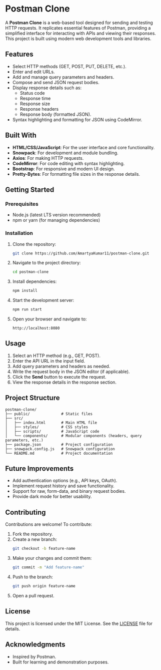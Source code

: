 # Postman Clone

A **Postman Clone** is a web-based tool designed for sending and testing HTTP requests. It replicates essential features of Postman, providing a simplified interface for interacting with APIs and viewing their responses. This project is built using modern web development tools and libraries.

## Features

- Select HTTP methods (GET, POST, PUT, DELETE, etc.).
- Enter and edit URLs.
- Add and manage query parameters and headers.
- Compose and send JSON request bodies.
- Display response details such as:
  - Status code
  - Response time
  - Response size
  - Response headers
  - Response body (formatted JSON).
- Syntax highlighting and formatting for JSON using CodeMirror.

## Built With

- **HTML/CSS/JavaScript**: For the user interface and core functionality.
- **Snowpack**: For development and module bundling.
- **Axios**: For making HTTP requests.
- **CodeMirror**: For code editing with syntax highlighting.
- **Bootstrap**: For responsive and modern UI design.
- **Pretty-Bytes**: For formatting file sizes in the response details.

## Getting Started

### Prerequisites

- Node.js (latest LTS version recommended)
- npm or yarn (for managing dependencies)

### Installation

1. Clone the repository:
   ```bash
   git clone https://github.com/AmartyaKumar11/postman-clone.git
   ```
2. Navigate to the project directory:
   ```bash
   cd postman-clone
   ```
3. Install dependencies:
   ```bash
   npm install
   ```

4. Start the development server:
   ```bash
   npm run start
   ```

5. Open your browser and navigate to:
   ```
   http://localhost:8080
   ```

## Usage

1. Select an HTTP method (e.g., GET, POST).
2. Enter the API URL in the input field.
3. Add query parameters and headers as needed.
4. Write the request body in the JSON editor (if applicable).
5. Click the **Send** button to execute the request.
6. View the response details in the response section.

## Project Structure

```
postman-clone/
├── public/              # Static files
├── src/
│   ├── index.html       # Main HTML file
│   ├── styles/          # CSS styles
│   ├── scripts/         # JavaScript code
│   └── components/      # Modular components (headers, query parameters, etc.)
├── package.json         # Project configuration
├── snowpack.config.js   # Snowpack configuration
└── README.md            # Project documentation
```

## Future Improvements

- Add authentication options (e.g., API keys, OAuth).
- Implement request history and save functionality.
- Support for raw, form-data, and binary request bodies.
- Provide dark mode for better usability.

## Contributing

Contributions are welcome! To contribute:

1. Fork the repository.
2. Create a new branch:
   ```bash
   git checkout -b feature-name
   ```
3. Make your changes and commit them:
   ```bash
   git commit -m "Add feature-name"
   ```
4. Push to the branch:
   ```bash
   git push origin feature-name
   ```
5. Open a pull request.

## License

This project is licensed under the MIT License. See the [LICENSE](LICENSE) file for details.

## Acknowledgments

- Inspired by Postman.
- Built for learning and demonstration purposes.
